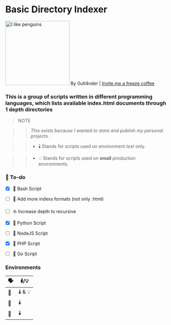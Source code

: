 
#  Basic Directory Indexer

<img  src="https://camo.githubusercontent.com/b3929f8ea96ba8d27ca7f08e2064a69d8e8f3f953c5e968c875e4559c4daef04/68747470733a2f2f7974332e67677068742e636f6d2f612f4147462d6c375f617a4b6c6338634a55663953334e724d4a58466f6f4a7a3853474d554c4f495f6c43773d733930302d632d6b2d63307866666666666666662d6e6f2d726a2d6d6f"  alt="I like penguins"  style="width: 200px; height: 200px;"> By 0utl4nder |   <a href="https://ko-fi.com/outs_dir" target="_blank" >Invite me a freeze coffee</a>

  

###  This is a group of scripts written in different programming languages, which lists available index.html documents through 1 depth directories

  

> NOTE

> > *This exists because I wanted to store and publish my personal projects .*

> > * 🕯️ Stands for scripts used on environment *test* only.

> > * 💡 Stands for scripts used on **small**  *production* environments.

  

###  📔 To-do

  
- [x] 🐧 Bash Script
- [ ] 🔎 Add more indexs formats (not only .html)
- [ ] ⛵ Increase depth to recursive
- [x] 🐍 Python Script
- [ ] 📯 NodeJS Script
- [X] 🐘 PHP Script
- [ ] 🐹 Go Script

  
###  Environments

  

| 🗣️ | 🕯️/💡 |
|--|--|
| 🐧 | 🕯️ & 💡 |
| 🐘 | 🕯️  |
| 🐍 | 🕯️  |
